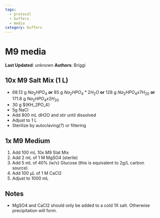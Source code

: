 ```yaml
---
tags:
  - protocol
  - buffers
  - media
category: buffers
---
```

# M9 media 

**Last Updated**: unknown
**Authors**: Briggi

## 10x M9 Salt Mix (1 L)
- 68.13 g ${Na_2HPO_4}$ **or**
	85 g ${Na_2HPO_4 * 2 H_2O}$ **or**
	128 g ${Na_2HPO_4 x 7H_20}$ **or**
	171.8 g ${Na_2HPO_4 x 2H_20}$
- 30 g ${KH_2PO_4}
- 5g NaCl
- Add 800 mL dH2O and stir until dissolved
- Adjust to 1 L 
- Sterilize by autoclaving(?) or filtering

## 1x M9 Medium
1. Add 100 mL 10x M9 Slat Mix
2. Add 2 mL of 1 M MgSO4 (sterile)
3. Add 5 mL of 40% (w/v) Glucose (this is equivalent to 2g/L carbon source)
4. Add 100 µL of 1 M CaCl2
5. Adjust to 1000 mL

## Notes
- MgSO4 and CaCl2 should only be added to a cold 1X salt. Otherwise precipitation will form.
